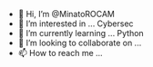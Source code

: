 - 👋 Hi, I’m @MinatoROCAM 
- 👀 I’m interested in ... Cybersec
- 🌱 I’m currently learning ... Python
- 💞️ I’m looking to collaborate on ...
- 📫 How to reach me ...

<!---
MinatoROCAM/MinatoROCAM is a ✨ special ✨ repository because its `README.md` (this file) appears on your GitHub profile.
You can click the Preview link to take a look at your changes.
--->
